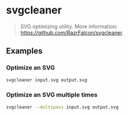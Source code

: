# svgcleaner

> SVG optimizing utility. More information: <https://github.com/RazrFalcon/svgcleaner>.

## Examples

### Optimize an SVG

```bash
svgcleaner input.svg output.svg
```

### Optimize an SVG multiple times

```bash
svgcleaner --multipass input.svg output.svg
```
